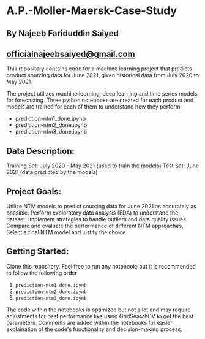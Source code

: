 # A.P.-Moller-Maersk-Case-Study
## By Najeeb Fariduddin Saiyed
## officialnajeebsaiyed@gmail.com


This repository contains code for a machine learning project that predicts product sourcing data for June 2021, given historical data from July 2020 to May 2021.

The project utilizes machine learning, deep learning and time series models for forecasting. Three python notebooks are created for each product and models are trained for each of them to understand how they perform:

- prediction-ntm1_done.ipynb
- prediction-ntm2_done.ipynb
- prediction-ntm3_done.ipynb

## Data Description:

Training Set: July 2020 - May 2021 (used to train the models)
Test Set: June 2021 (data predicted by the models)

## Project Goals:

Utilize NTM models to predict sourcing data for June 2021 as accurately as possible.
Perform exploratory data analysis (EDA) to understand the dataset.
Implement strategies to handle outliers and data quality issues.
Compare and evaluate the performance of different NTM approaches.
Select a final NTM model and justify the choice.

## Getting Started:

Clone this repository.
Feel free to run any notebook;
but it is recommended to follow the following order
1. `prediction-ntm1_done.ipynb`
2. `prediction-ntm2_done.ipynb`
3. `prediction-ntm3_done.ipynb`

The code within the notebooks is optimized but not a lot and may require adjustments for best performance like using GridSearchCV to get the best parameters.
Comments are added within the notebooks for easier explaination of the code's functionality and decision-making process.
